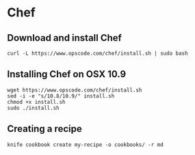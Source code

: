 Chef
====

Download and install Chef
-------------------------

```
curl -L https://www.opscode.com/chef/install.sh | sudo bash
```


Installing Chef on OSX 10.9
---------------------------

```
wget https://www.opscode.com/chef/install.sh
sed -i -e "s/10.8/10.9/" install.sh
chmod +x install.sh
sudo ./install.sh
```


Creating a recipe
-----------------

```
knife cookbook create my-recipe -o cookbooks/ -r md
```
